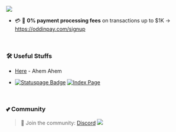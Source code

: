 <!-- Wave 
https://github.com/denvercoder1/readme-typing-svg -->
![](https://github.com/sachinsenal0x64/picx-images-hosting/raw/master/oddinpay.3uux19999v.webp)

- 💳 🛒 **0% payment processing fees** on transactions up to $1K -> https://oddinpay.com/signup

<br>

### 🛠️ Useful Stuffs

- [Here](https://github.com/sachinsenal0x64?tab=stars) - Ahem Ahem

- [![Statuspage Badge](https://img.shields.io/badge/Server%20Status-315691?logo=statuspage&logoColor=fff&style=flat)](https://status.401658.xyz) [![Index Page](https://img.shields.io/badge/index%20page-pink?style=flat&logo=starship&logoColor=black)](https://index.401658.xyz)
  
</div>

<br>

### 💕 Community

> 🍻 Join the community:  <a href="https://discord.gg/EbfftZ5Dd4" alt="sachinsenal0x64">Discord</a>
> [![](https://cdn.statically.io/gh/sachinsenal0x64/picx-images-hosting@master/discord.72y8nlaw5mdc.webp)](https://discord.gg/EbfftZ5Dd4)



